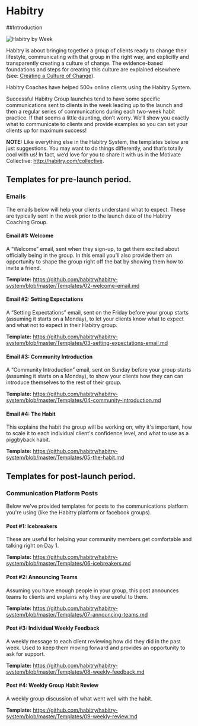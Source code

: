 # Habitry

##Introduction

![Habitry by Week](http://answers.habitry.com/wp-content/uploads/2015/07/habitry-by-week.png)

Habitry is about bringing together a group of clients ready to change their lifestyle, communicating with that group in the right way, and explicitly and transparently creating a culture of change. The evidence-based foundations and steps for creating this culture are explained elsewhere (see: [Creating a Culture of Change](https://github.com/habitry/habitry-system/blob/master/Habitry.md#creating-a-culture-of-change)). 

Habitry Coaches have helped 500+ online clients using the Habitry System.

Successful Habitry Group launches tend to have some specific communications sent to clients in the week leading up to the launch and then a regular series of communications during each two-week habit practice. If that seems a little daunting, don’t worry. We’ll show you exactly what to communicate to clients and provide examples so you can set your clients up for maximum success!

**NOTE:** Like everything else in the Habitry System, the templates below are just suggestions. You may want to do things differently, and that’s totally cool with us! In fact, we’d love for you to share it with us in the Motivate Collective: http://habitry.com/collective.

## Templates for pre-launch period.

### Emails

The emails below will help your clients understand what to expect. These are typically sent in the week prior to the launch date of the Habitry Coaching Group.

#### Email #1: Welcome ###
A “Welcome” email, sent when they sign-up, to get them excited about officially being in the group. In this email you’ll also provide them an opportunity to shape the group right off the bat by showing them how to invite a friend. 

**Template:** https://github.com/habitry/habitry-system/blob/master/Templates/02-welcome-email.md

#### Email #2: Setting Expectations ###
A “Setting Expectations” email, sent on the Friday before your group starts (assuming it starts on a Monday), to let your clients know what to expect and what not to expect in their Habitry group. 

**Template:** https://github.com/habitry/habitry-system/blob/master/Templates/03-setting-expectations-email.md

#### Email #3: Community Introduction ###
A “Community Introduction” email, sent on Sunday before your group starts (assuming it starts on a Monday), to show your clients how they can  can introduce themselves to the rest of their group.

**Template:** https://github.com/habitry/habitry-system/blob/master/Templates/04-community-introduction.md

#### Email #4: The Habit ###
This explains the habit the group will be working on, why it's important, how to scale it to each individual client's confidence level, and what to use as a piggbyback habit.

**Template:** https://github.com/habitry/habitry-system/blob/master/Templates/05-the-habit.md

## Templates for post-launch period.

### Communication Platform Posts

Below we've provided templates for posts to the communications platform you're using (like the Habitry platform or facebook groups).

#### Post #1: Icebreakers ###
These are useful for helping your community members get comfortable and talking right on Day 1.

**Template:** https://github.com/habitry/habitry-system/blob/master/Templates/06-icebreakers.md

#### Post #2: Announcing Teams ###
Assuming you have enough people in your group, this post announces teams to clients and explains why they are useful to them.

**Template:** https://github.com/habitry/habitry-system/blob/master/Templates/07-announcing-teams.md

#### Post #3: Individual Weekly Feedback ###
A weekly message to each client reviewing how did they did in the past week. Used to keep them moving forward and provides an opportunity to ask for support.

**Template:** https://github.com/habitry/habitry-system/blob/master/Templates/08-weekly-feedback.md

#### Post #4: Weekly Group Habit Review ###
A weekly group discussion of what went well with the habit.

**Template:** https://github.com/habitry/habitry-system/blob/master/Templates/09-weekly-review.md

